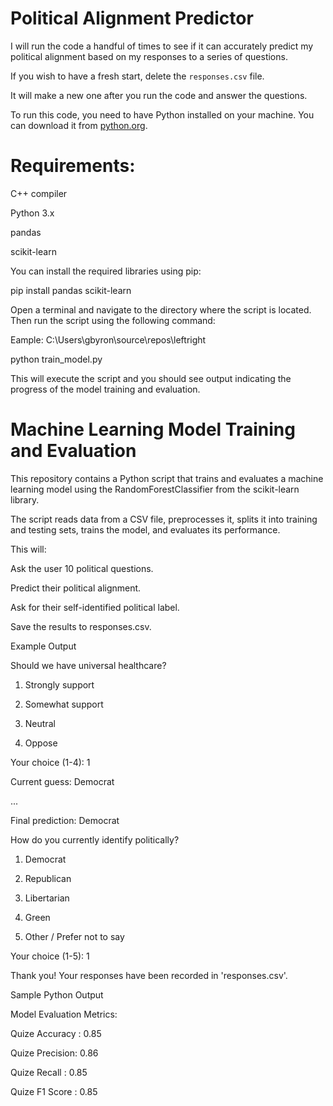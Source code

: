 # Political Alignment Predictor

I will run the code a handful of times to see if it can accurately predict my political alignment based on my responses to a series of questions.

If you wish to have a fresh start, delete the `responses.csv` file.

It will make a new one after you run the code and answer the questions.



To run this code, you need to have Python installed on your machine. You can download it from [python.org](https://www.python.org/downloads/).

# Requirements:

C++ compiler

Python 3.x

pandas

scikit-learn



You can install the required libraries using pip:

pip install pandas scikit-learn



Open a terminal and navigate to the directory where the script is located. Then run the script using the following command:

Eample: C:\Users\gbyron\source\repos\leftright

python train_model.py

This will execute the script and you should see output indicating the progress of the model training and evaluation.

# Machine Learning Model Training and Evaluation

This repository contains a Python script that trains and evaluates a machine learning model using the RandomForestClassifier from the scikit-learn library.

The script reads data from a CSV file, preprocesses it, splits it into training and testing sets, trains the model, and evaluates its performance.



This will:



Ask the user 10 political questions.

Predict their political alignment.

Ask for their self-identified political label.

Save the results to responses.csv.





Example Output

Should we have universal healthcare?

1. Strongly support

2. Somewhat support

3. Neutral

4. Oppose

Your choice (1-4): 1

Current guess: Democrat

...

Final prediction: Democrat



How do you currently identify politically?

1. Democrat

2. Republican

3. Libertarian

4. Green

5. Other / Prefer not to say

Your choice (1-5): 1



Thank you! Your responses have been recorded in 'responses.csv'.



Sample Python Output

Model Evaluation Metrics:

Quize Accuracy : 0.85

Quize Precision: 0.86

Quize Recall  : 0.85

Quize F1 Score : 0.85